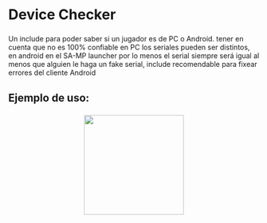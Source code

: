 <h1 align="left">Device Checker</h1>

###

<p align="left">Un include para poder saber si un jugador es de PC o Android. tener en cuenta que no es 100% confiable en PC los seriales pueden ser distintos, en android en el SA-MP launcher por lo menos el serial siempre será igual al menos que alguien le haga un fake serial, include recomendable para fixear errores del cliente Android</p>

###

<h2 align="left">Ejemplo de uso:</h2>

###

<div align="center">
  <img height="200" src="https://i.imgur.com/kOAjwOM.png"  />
</div>

###

<p align="left"></p>

###
